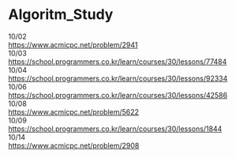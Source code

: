 # Algoritm_Study
10/02<br>
https://www.acmicpc.net/problem/2941<br>
10/03<br>
https://school.programmers.co.kr/learn/courses/30/lessons/77484<br>
10/04<br>
https://school.programmers.co.kr/learn/courses/30/lessons/92334<br>
10/06<br>
https://school.programmers.co.kr/learn/courses/30/lessons/42586<br>
10/08<br>
https://www.acmicpc.net/problem/5622<br>
10/09<br>
https://school.programmers.co.kr/learn/courses/30/lessons/1844<br>
10/14<br>
https://www.acmicpc.net/problem/2908<br>

